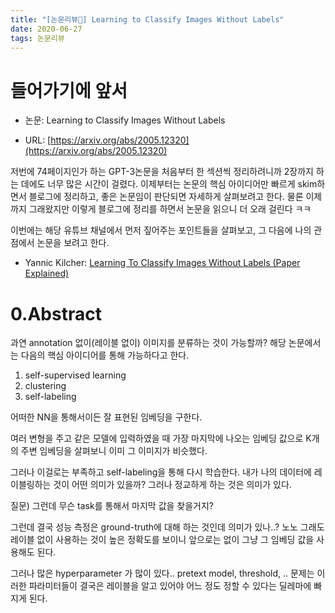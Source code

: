 ```yaml
---
title: "[논문리뷰📄] Learning to Classify Images Without Labels"
date: 2020-06-27
tags: 논문리뷰
---
```


# 들어가기에 앞서

- 논문: Learning to Classify Images Without Labels

- URL: [https://arxiv.org/abs/2005.12320](https://arxiv.org/abs/2005.12320)

저번에 74페이지인가 하는 GPT-3논문을 처음부터 한 섹션씩 정리하려니까 2장까지 하는 데에도 너무 많은 시간이 걸렸다. 이제부터는 논문의 핵심 아이디어만 빠르게 skim하면서 블로그에 정리하고, 좋은 논문임이 판단되면 자세하게 살펴보려고 한다. 물론 이제까지 그래왔지만 이렇게 블로그에 정리를 하면서 논문을 읽으니 더 오래 걸린다 ㅋㅋ

이번에는 해당 유튜브 채널에서 먼저 짚어주는 포인트들을 살펴보고, 그 다음에 나의 관점에서 논문을 보려고 한다.

- Yannic Kilcher: [Learning To Classify Images Without Labels (Paper Explained)](https://www.youtube.com/watch?v=hQEnzdLkPj4&t=123s)

# 0.Abstract

과연 annotation 없이(레이블 없이) 이미지를 분류하는 것이 가능할까? 해당 논문에서는 다음의 핵심 아이디어를 통해 가능하다고 한다.

1. self-supervised learning
2. clustering
3. self-labeling

어떠한 NN을 통해서이든 잘 표현된 임베딩을 구한다.


여러 변형을 주고 같은 모델에 입력하였을 때 가장 마지막에 나오는 임베딩 값으로 K개의 주변 임베딩을 살펴보니 이미 그 이미지가 비슷했다.

그러나 이걸로는 부족하고 self-labeling을 통해 다시 학습한다. 내가 나의 데이터에 레이블링하는 것이 어떤 의미가 있을까? 그러나 정교하게 하는 것은 의미가 있다.

질문) 그런데 무슨 task를 통해서 마지막 값을 찾을거지?

그런데 결국 성능 측정은 ground-truth에 대해 하는 것인데 의미가 있나..? 노노 그래도 레이블 없이 사용하는 것이 높은 정확도를 보이니 앞으로는 없이 그냥 그 임베딩 값을 사용해도 된다.

그러나 많은 hyperparameter 가 많이 있다.. pretext model, threshold, .. 문제는 이러한 파라미터들이 결국은 레이블을 알고 있어야 어느 정도 정할 수 있다는 딜레마에 빠지게 된다.
